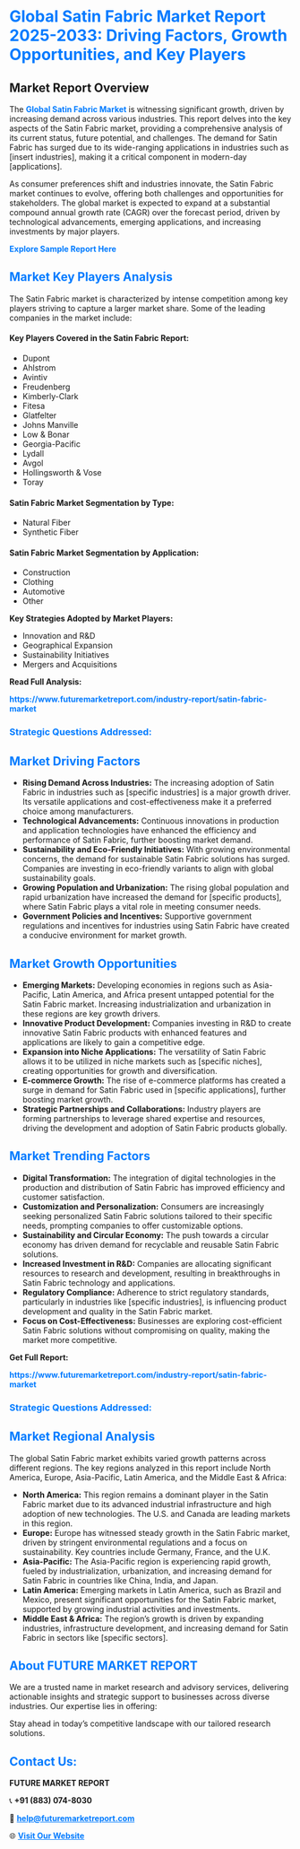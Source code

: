 <h1 style="color: #007BFF;">Global Satin Fabric Market Report 2025-2033: Driving Factors, Growth Opportunities, and Key Players</h1>

<section id="overview">
<h2>Market Report Overview</h2>
<p>The <a href="https://www.futuremarketreport.com/industry-report/satin-fabric-market" style="color: #007BFF; text-decoration: none;"><strong>Global Satin Fabric Market</strong></a> is witnessing significant growth, driven by increasing demand across various industries. This report delves into the key aspects of the Satin Fabric market, providing a comprehensive analysis of its current status, future potential, and challenges. The demand for Satin Fabric has surged due to its wide-ranging applications in industries such as [insert industries], making it a critical component in modern-day [applications].</p>
<p>As consumer preferences shift and industries innovate, the Satin Fabric market continues to evolve, offering both challenges and opportunities for stakeholders. The global market is expected to expand at a substantial compound annual growth rate (CAGR) over the forecast period, driven by technological advancements, emerging applications, and increasing investments by major players.</p>
</section>

<section id="overview">
<p><a href="https://www.futuremarketreport.com/request-sample/reportId=103115" style="color: #007BFF; text-decoration: none;"><strong>Explore Sample Report Here</strong></a></p>
</section>

<section id="key-players">
<h2 style="color: #007BFF;">Market Key Players Analysis</h2>
<p>The Satin Fabric market is characterized by intense competition among key players striving to capture a larger market share. Some of the leading companies in the market include:</p>
<h4>Key Players Covered in the Satin Fabric Report:</h4>
<ul><li>Dupont</li><li>Ahlstrom</li><li>Avintiv</li><li>Freudenberg</li><li>Kimberly-Clark</li><li>Fitesa</li><li>Glatfelter</li><li>Johns Manville</li><li>Low &amp; Bonar</li><li>Georgia-Pacific</li><li>Lydall</li><li>Avgol</li><li>Hollingsworth &amp; Vose</li><li>Toray</li></ul>
<h4>Satin Fabric Market Segmentation by Type:</h4>
<ul><li>Natural Fiber</li><li>Synthetic Fiber</li></ul>

<h4>Satin Fabric Market Segmentation by Application:</h4>
<ul><li>Construction</li><li>Clothing</li><li>Automotive</li><li>Other</li></ul>
<p><strong>Key Strategies Adopted by Market Players:</strong></p>
<ul>
<li>Innovation and R&D</li>
<li>Geographical Expansion</li>
<li>Sustainability Initiatives</li>
<li>Mergers and Acquisitions</li>
</ul>
</section>

<section>
<p><strong>Read Full Analysis: </strong></p><a href="https://www.futuremarketreport.com/industry-report/satin-fabric-market" style="color: #007BFF; text-decoration: none;"><strong>https://www.futuremarketreport.com/industry-report/satin-fabric-market</strong></a>
<h3 style="color: #007BFF;">Strategic Questions Addressed:</h3>
</section>

<section id="driving-factors">
<h2 style="color: #007BFF;">Market Driving Factors</h2>
<ul>
<li><strong>Rising Demand Across Industries:</strong> The increasing adoption of Satin Fabric in industries such as [specific industries] is a major growth driver. Its versatile applications and cost-effectiveness make it a preferred choice among manufacturers.</li>
<li><strong>Technological Advancements:</strong> Continuous innovations in production and application technologies have enhanced the efficiency and performance of Satin Fabric, further boosting market demand.</li>
<li><strong>Sustainability and Eco-Friendly Initiatives:</strong> With growing environmental concerns, the demand for sustainable Satin Fabric solutions has surged. Companies are investing in eco-friendly variants to align with global sustainability goals.</li>
<li><strong>Growing Population and Urbanization:</strong> The rising global population and rapid urbanization have increased the demand for [specific products], where Satin Fabric plays a vital role in meeting consumer needs.</li>
<li><strong>Government Policies and Incentives:</strong> Supportive government regulations and incentives for industries using Satin Fabric have created a conducive environment for market growth.</li>
</ul>
</section>

<section id="growth-opportunities">
<h2 style="color: #007BFF;">Market Growth Opportunities</h2>
<ul>
<li><strong>Emerging Markets:</strong> Developing economies in regions such as Asia-Pacific, Latin America, and Africa present untapped potential for the Satin Fabric market. Increasing industrialization and urbanization in these regions are key growth drivers.</li>
<li><strong>Innovative Product Development:</strong> Companies investing in R&D to create innovative Satin Fabric products with enhanced features and applications are likely to gain a competitive edge.</li>
<li><strong>Expansion into Niche Applications:</strong> The versatility of Satin Fabric allows it to be utilized in niche markets such as [specific niches], creating opportunities for growth and diversification.</li>
<li><strong>E-commerce Growth:</strong> The rise of e-commerce platforms has created a surge in demand for Satin Fabric used in [specific applications], further boosting market growth.</li>
<li><strong>Strategic Partnerships and Collaborations:</strong> Industry players are forming partnerships to leverage shared expertise and resources, driving the development and adoption of Satin Fabric products globally.</li>
</ul>
</section>

<section id="trending-factors">
<h2 style="color: #007BFF;">Market Trending Factors</h2>
<ul>
<li><strong>Digital Transformation:</strong> The integration of digital technologies in the production and distribution of Satin Fabric has improved efficiency and customer satisfaction.</li>
<li><strong>Customization and Personalization:</strong> Consumers are increasingly seeking personalized Satin Fabric solutions tailored to their specific needs, prompting companies to offer customizable options.</li>
<li><strong>Sustainability and Circular Economy:</strong> The push towards a circular economy has driven demand for recyclable and reusable Satin Fabric solutions.</li>
<li><strong>Increased Investment in R&D:</strong> Companies are allocating significant resources to research and development, resulting in breakthroughs in Satin Fabric technology and applications.</li>
<li><strong>Regulatory Compliance:</strong> Adherence to strict regulatory standards, particularly in industries like [specific industries], is influencing product development and quality in the Satin Fabric market.</li>
<li><strong>Focus on Cost-Effectiveness:</strong> Businesses are exploring cost-efficient Satin Fabric solutions without compromising on quality, making the market more competitive.</li>
</ul>
</section>

<section>
<p><strong>Get Full Report: </strong></p><a href="https://www.futuremarketreport.com/industry-report/satin-fabric-market" style="color: #007BFF; text-decoration: none;"><strong>https://www.futuremarketreport.com/industry-report/satin-fabric-market</strong></a>
<h3 style="color: #007BFF;">Strategic Questions Addressed:</h3>
</section>


<section id="regional-analysis">
<h2 style="color: #007BFF;">Market Regional Analysis</h2>
<p>The global Satin Fabric market exhibits varied growth patterns across different regions. The key regions analyzed in this report include North America, Europe, Asia-Pacific, Latin America, and the Middle East & Africa:</p>
<ul>
<li><strong>North America:</strong> This region remains a dominant player in the Satin Fabric market due to its advanced industrial infrastructure and high adoption of new technologies. The U.S. and Canada are leading markets in this region.</li>
<li><strong>Europe:</strong> Europe has witnessed steady growth in the Satin Fabric market, driven by stringent environmental regulations and a focus on sustainability. Key countries include Germany, France, and the U.K.</li>
<li><strong>Asia-Pacific:</strong> The Asia-Pacific region is experiencing rapid growth, fueled by industrialization, urbanization, and increasing demand for Satin Fabric in countries like China, India, and Japan.</li>
<li><strong>Latin America:</strong> Emerging markets in Latin America, such as Brazil and Mexico, present significant opportunities for the Satin Fabric market, supported by growing industrial activities and investments.</li>
<li><strong>Middle East & Africa:</strong> The region’s growth is driven by expanding industries, infrastructure development, and increasing demand for Satin Fabric in sectors like [specific sectors].</li>
</ul>
</section>

<footer>
<h2 style="color: #007BFF;">About FUTURE MARKET REPORT</h2>
<p>We are a trusted name in market research and advisory services, delivering actionable insights and strategic support to businesses across diverse industries. Our expertise lies in offering:</p>

<p>Stay ahead in today’s competitive landscape with our tailored research solutions.</p>

<h2 style="color: #007BFF;">Contact Us:</h2>
<p><strong>FUTURE MARKET REPORT</strong></p>
<p>📞 <strong>+91 (883) 074-8030</strong></p>
<p>📧 <strong><a href="mailto:help@futuremarketreport.com" style="color: #007BFF;">help@futuremarketreport.com</a></strong></p>
<p>🌐 <strong><a href="https://www.futuremarketreport.com/" style="color: #007BFF;">Visit Our Website</a></strong></p>
</footer>